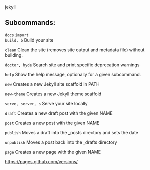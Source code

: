 jekyll

##  Subcommands:
  `docs` `import`                
  `build, b` Build your site

  `clean` Clean the site (removes site output and metadata file) without building.

  `doctor, hyde` Search site and print specific deprecation warnings

  `help`   Show the help message, optionally for a given subcommand.

  `new` Creates a new Jekyll site scaffold in PATH

  `new-theme` Creates a new Jekyll theme scaffold

  `serve, server, s`  Serve your site locally

  `draft` Creates a new draft post with the given NAME

  `post` Creates a new post with the given NAME

  `publish` Moves a draft into the _posts directory and sets the date

  `unpublish`  Moves a post back into the _drafts directory

  `page`  Creates a new page with the given NAME

https://pages.github.com/versions/
